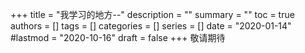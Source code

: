 +++
title = "我学习的地方--"
description = ""
summary = ""
toc = true
authors = []
tags = []
categories = []
series = []
date =  "2020-01-14"
#lastmod = "2020-10-16"
draft = false
+++
敬请期待